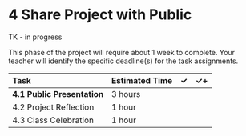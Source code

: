 # 4 Share Project with Public

TK - in progress

This phase of the project will require about 1 week to complete. Your teacher will identify the specific deadline\(s\) for the task assignments.

| Task | Estimated Time | ✓ | ✓+ |
| :--- | :--- | :--- | :--- |
| **4.1 Public Presentation** | 3 hours |  |  |
| 4.2 Project Reflection | 1 hour |  |  |
| 4.3 Class Celebration | 1 hour |  |  |



